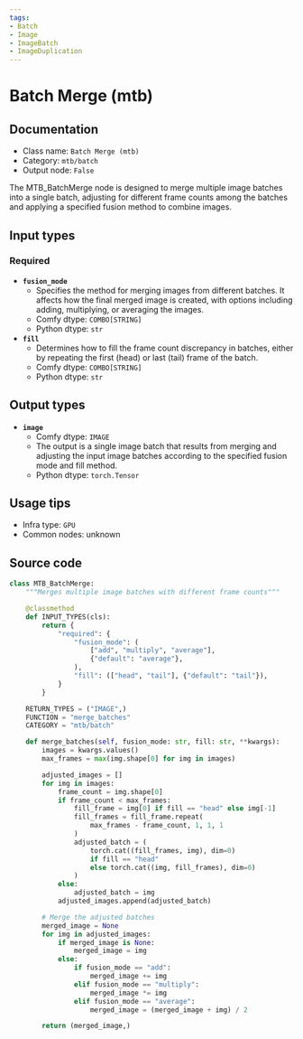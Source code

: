 ```yaml
---
tags:
- Batch
- Image
- ImageBatch
- ImageDuplication
---
```


# Batch Merge (mtb)
## Documentation
- Class name: `Batch Merge (mtb)`
- Category: `mtb/batch`
- Output node: `False`

The MTB_BatchMerge node is designed to merge multiple image batches into a single batch, adjusting for different frame counts among the batches and applying a specified fusion method to combine images.
## Input types
### Required
- **`fusion_mode`**
    - Specifies the method for merging images from different batches. It affects how the final merged image is created, with options including adding, multiplying, or averaging the images.
    - Comfy dtype: `COMBO[STRING]`
    - Python dtype: `str`
- **`fill`**
    - Determines how to fill the frame count discrepancy in batches, either by repeating the first (head) or last (tail) frame of the batch.
    - Comfy dtype: `COMBO[STRING]`
    - Python dtype: `str`
## Output types
- **`image`**
    - Comfy dtype: `IMAGE`
    - The output is a single image batch that results from merging and adjusting the input image batches according to the specified fusion mode and fill method.
    - Python dtype: `torch.Tensor`
## Usage tips
- Infra type: `GPU`
- Common nodes: unknown


## Source code
```python
class MTB_BatchMerge:
    """Merges multiple image batches with different frame counts"""

    @classmethod
    def INPUT_TYPES(cls):
        return {
            "required": {
                "fusion_mode": (
                    ["add", "multiply", "average"],
                    {"default": "average"},
                ),
                "fill": (["head", "tail"], {"default": "tail"}),
            }
        }

    RETURN_TYPES = ("IMAGE",)
    FUNCTION = "merge_batches"
    CATEGORY = "mtb/batch"

    def merge_batches(self, fusion_mode: str, fill: str, **kwargs):
        images = kwargs.values()
        max_frames = max(img.shape[0] for img in images)

        adjusted_images = []
        for img in images:
            frame_count = img.shape[0]
            if frame_count < max_frames:
                fill_frame = img[0] if fill == "head" else img[-1]
                fill_frames = fill_frame.repeat(
                    max_frames - frame_count, 1, 1, 1
                )
                adjusted_batch = (
                    torch.cat((fill_frames, img), dim=0)
                    if fill == "head"
                    else torch.cat((img, fill_frames), dim=0)
                )
            else:
                adjusted_batch = img
            adjusted_images.append(adjusted_batch)

        # Merge the adjusted batches
        merged_image = None
        for img in adjusted_images:
            if merged_image is None:
                merged_image = img
            else:
                if fusion_mode == "add":
                    merged_image += img
                elif fusion_mode == "multiply":
                    merged_image *= img
                elif fusion_mode == "average":
                    merged_image = (merged_image + img) / 2

        return (merged_image,)

```

